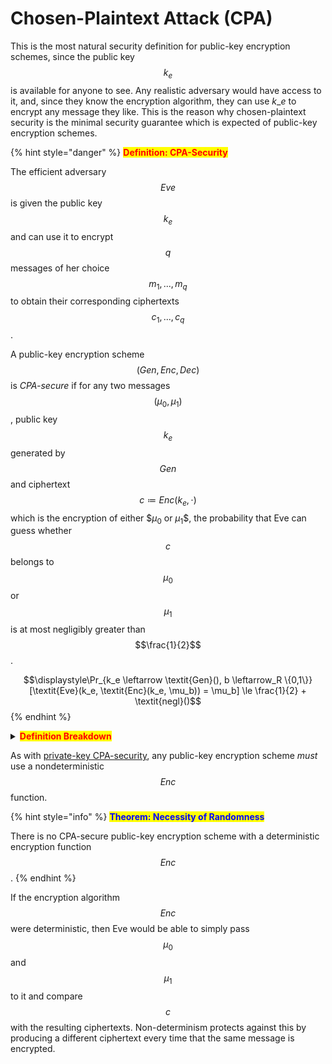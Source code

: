 # Chosen-Plaintext Attack (CPA)

This is the most natural security definition for public-key encryption schemes, since the public key $$k_e$$ is available for anyone to see. Any realistic adversary would have access to it, and, since they know the encryption algorithm, they can use $k\_e$ to encrypt any message they like. This is the reason why chosen-plaintext security is the minimal security guarantee which is expected of public-key encryption schemes.

{% hint style="danger" %}
<mark style="color:red;">**Definition: CPA-Security**</mark>

The efficient adversary $$\textit{Eve}$$ is given the public key $$k_e$$ and can use it to encrypt $$q$$ messages of her choice $$m_1, ..., m_q$$ to obtain their corresponding ciphertexts $$c_1, ..., c_q$$.

A public-key encryption scheme $$(\textit{Gen}, \textit{Enc}, \textit{Dec})$$ is _CPA-secure_ if for any two messages $$(\mu_0, \mu_1)$$, public key $$k_e$$ generated by $$\textit{Gen}$$ and ciphertext $$c \coloneqq \textit{Enc}(k_e, \cdot)$$ which is the encryption of either $$\mu_0$ or $\mu_1$$, the probability that Eve can guess whether $$c$$ belongs to $$\mu_0$$ or $$\mu_1$$ is at most negligibly greater than $$\frac{1}{2}$$.

$$\displaystyle\Pr_{k_e \leftarrow \textit{Gen}(), b \leftarrow_R \{0,1\}}[\textit{Eve}(k_e, \textit{Enc}(k_e, \mu_b)) = \mu_b] \le \frac{1}{2} + \textit{negl}()$$
{% endhint %}

<details>

<summary><mark style="color:red;"><strong>Definition Breakdown</strong></mark></summary>

The adversary Eve is not explicitly given access to an encryption oracle because she has the public key, knows the encryption algorithm and can thus encrypt any messages she likes. She is also free to choose the messages $$\mu_0, \mu_1$$. The public-key encryption scheme is considered CPA-secure if no matter what Eve does, she cannot guess if a ciphertext $$c$$ is the encryption of $$\mu_0$$ or $$\mu_1$$ with significantly better probability than $$\frac{1}{2}$$.

</details>

As with [private-key CPA-security](../../private-key-cryptography/security-definitions/chosen-plaintext-attack-cpa.md), any public-key encryption scheme _must_ use a nondeterministic $$\textit{Enc}$$ function.

{% hint style="info" %}
<mark style="color:blue;">**Theorem: Necessity of Randomness**</mark>

There is no CPA-secure public-key encryption scheme with a deterministic encryption function $$\textit{Enc}$$.
{% endhint %}

If the encryption algorithm $$\textit{Enc}$$ were deterministic, then Eve would be able to simply pass $$\mu_0$$ and $$\mu_1$$ to it and compare $$c$$ with the resulting ciphertexts. Non-determinism protects against this by producing a different ciphertext every time that the same message is encrypted.
